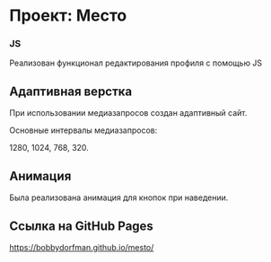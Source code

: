 # Проект: Место

### JS
Реализован функционал редактирования профиля с помощью JS

## Адаптивная верстка

При использовании медиазапросов создан адаптивный сайт.

Основные интервалы медиазапросов:

1280, 1024, 768, 320.

## Анимация

Была реализована анимация для кнопок при наведении.

## Ссылка на GitHub Pages

https://bobbydorfman.github.io/mesto/
